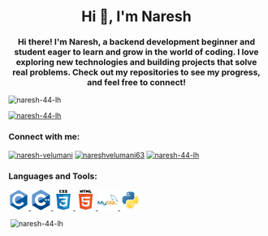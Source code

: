 <h1 align="center">Hi 👋, I'm Naresh</h1>
<h3 align="center">Hi there! I'm Naresh, a backend development beginner and student eager to learn and grow in the world of coding. I love exploring new technologies and building projects that solve real problems. Check out my repositories to see my progress, and feel free to connect!</h3>

<p align="left"> <img src="https://komarev.com/ghpvc/?username=naresh-44-lh&label=Profile%20views&color=0e75b6&style=flat" alt="naresh-44-lh" /> </p>

<p align="left"> <a href="https://github.com/ryo-ma/github-profile-trophy"><img src="https://github-profile-trophy.vercel.app/?username=naresh-44-lh" alt="naresh-44-lh" /></a> </p>

<h3 align="left">Connect with me:</h3>
<p align="left">
<a href="https://linkedin.com/in/naresh-velumani" target="blank"><img align="center" src="https://raw.githubusercontent.com/rahuldkjain/github-profile-readme-generator/master/src/images/icons/Social/linked-in-alt.svg" alt="naresh-velumani" height="30" width="40" /></a>
<a href="https://www.hackerrank.com/nareshvelumani63" target="blank"><img align="center" src="https://raw.githubusercontent.com/rahuldkjain/github-profile-readme-generator/master/src/images/icons/Social/hackerrank.svg" alt="nareshvelumani63" height="30" width="40" /></a>
<a href="https://www.leetcode.com/naresh-44-lh" target="blank"><img align="center" src="https://raw.githubusercontent.com/rahuldkjain/github-profile-readme-generator/master/src/images/icons/Social/leet-code.svg" alt="naresh-44-lh" height="30" width="40" /></a>
</p>

<h3 align="left">Languages and Tools:</h3>
<p align="left"> <a href="https://www.cprogramming.com/" target="_blank" rel="noreferrer"> <img src="https://raw.githubusercontent.com/devicons/devicon/master/icons/c/c-original.svg" alt="c" width="40" height="40"/> </a> <a href="https://www.w3schools.com/cpp/" target="_blank" rel="noreferrer"> <img src="https://raw.githubusercontent.com/devicons/devicon/master/icons/cplusplus/cplusplus-original.svg" alt="cplusplus" width="40" height="40"/> </a> <a href="https://www.w3schools.com/css/" target="_blank" rel="noreferrer"> <img src="https://raw.githubusercontent.com/devicons/devicon/master/icons/css3/css3-original-wordmark.svg" alt="css3" width="40" height="40"/> </a> <a href="https://www.w3.org/html/" target="_blank" rel="noreferrer"> <img src="https://raw.githubusercontent.com/devicons/devicon/master/icons/html5/html5-original-wordmark.svg" alt="html5" width="40" height="40"/> </a> <a href="https://www.mysql.com/" target="_blank" rel="noreferrer"> <img src="https://raw.githubusercontent.com/devicons/devicon/master/icons/mysql/mysql-original-wordmark.svg" alt="mysql" width="40" height="40"/> </a> <a href="https://www.python.org" target="_blank" rel="noreferrer"> <img src="https://raw.githubusercontent.com/devicons/devicon/master/icons/python/python-original.svg" alt="python" width="40" height="40"/> </a> </p>

<p>&nbsp;<img align="center" src="https://github-readme-stats.vercel.app/api?username=naresh-44-lh&show_icons=true&locale=en" alt="naresh-44-lh" /></p>
